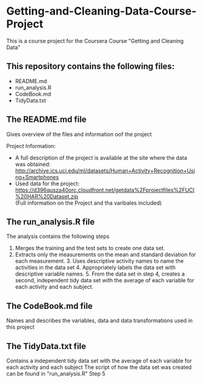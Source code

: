# Getting-and-Cleaning-Data-Course-Project

This is a course project for the Coursera Course "Getting and Cleaning Data"

## This repository contains the following files:

- README.md
- run_analysis.R
- CodeBook.md
- TidyData.txt

## The README.md file
Gives overview of the files and information oof the project

Project Information: 
  - A full description of the project is available at the site where the data was obtained:
      http://archive.ics.uci.edu/ml/datasets/Human+Activity+Recognition+Using+Smartphones 
  - Used data for the project:
      https://d396qusza40orc.cloudfront.net/getdata%2Fprojectfiles%2FUCI%20HAR%20Dataset.zip  
      (Full information on the Project and tha varibales included)

## The run_analysis.R file
The analysis contains the following steps
  1. Merges the training and the test sets to create one data set.
   2.  Extracts only the measurements on the mean and standard deviation for each measurement. 
    3. Uses descriptive activity names to name the activities in the data set
    4. Appropriately labels the data set with descriptive variable names. 
    5. From the data set in step 4, creates a second, independent tidy data set with the average of each variable for each activity and each subject.

## The CodeBook.md file
Names and describes the variables, data and data transformations used in this project

## The TidyData.txt file
Contains a independent tidy data set with the average of each variable for each activity and each subject
The script of how the data set was created can be found in "run_analysis.R" Step 5